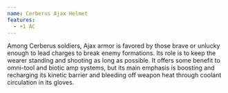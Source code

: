 ```yaml
---
name: Cerberus Ajax Helmet
features:
  - +1 AC
---
```

Among Cerberus soldiers, Ajax armor is favored by those brave or unlucky enough to lead charges to 
break enemy formations. Its role is to keep the wearer standing and shooting as long as possible. It 
offers some benefit to omni-tool and biotic amp systems, but its main emphasis is boosting and 
recharging its kinetic barrier and bleeding off weapon heat through coolant circulation in its 
gloves. 